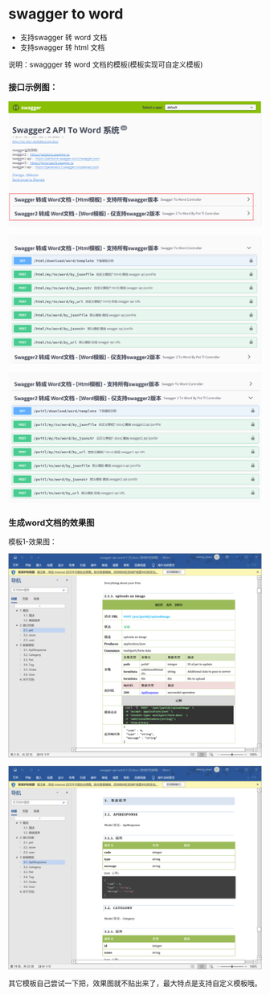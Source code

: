 # swagger to word

- 支持swagger 转 word 文档
- 支持swagger 转 html 文档

说明：swaggger 转 word 文档的模板(模板实现可自定义模板)



### 接口示例图：

![1.png](img/1.png)

![2.png](img/2.png)

![3.png](img/3.png)



### 生成word文档的效果图

模板1-效果图：

![模板1-1.png](img/模板1-1.png)

![模板1-2.png](img/模板1-2.png)



其它模板自己尝试一下把，效果图就不贴出来了，最大特点是支持自定义模板哦。